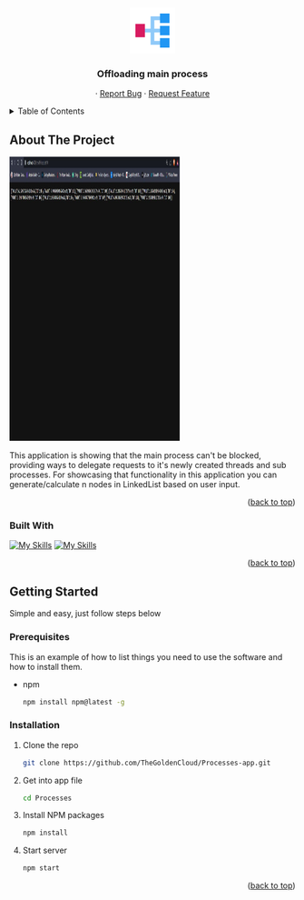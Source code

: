 <a name="readme-top"></a>

<br />
<div align="center">
  <a href="https://github.com/TheGoldenCloud/Processes-app">
    <img src="./Pictures/parallel.svg" alt="Logo" width="80" height="80">
  </a>

<h3 align="center">Offloading main process</h3>

  <p align="center">
    ·
    <a href="https://github.com/TheGoldenCloud/Processes-app/issues">Report Bug</a>
    ·
    <a href="https://github.com/TheGoldenCloud/Processes-app/issues">Request Feature</a>
  </p>
</div>



<!-- TABLE OF CONTENTS -->
<details>
  <summary>Table of Contents</summary>
  <ol>
    <li>
      <a href="#about-the-project">About The Project</a>
      <ul>
        <li><a href="#built-with">Built With</a></li>
      </ul>
    </li>
    <li>
      <a href="#getting-started">Getting Started</a>
      <ul>
        <li><a href="#prerequisites">Prerequisites</a></li>
        <li><a href="#installation">Installation</a></li>
      </ul>
    </li>
  </ol>
</details>



<!-- ABOUT THE PROJECT -->
## About The Project

<!-- [![Product Name Screen Shot][product-screenshot]](https://example.com) -->

<!-- <img src="/public/app.png" alt="appImg" width="300" height="500"> -->
<img src="./Pictures/treads.jpeg" alt="appImg" width="300" height="500">

This application is showing that the main process can't be blocked, providing ways to delegate requests to it's newly created threads and sub processes. For showcasing that functionality in this application you can generate/calculate n nodes in LinkedList based on user input. 

<p align="right">(<a href="#readme-top">back to top</a>)</p>



### Built With

[![My Skills](https://skillicons.dev/icons?i=express)](https://skillicons.dev)
[![My Skills](https://skillicons.dev/icons?i=nodejs)](https://skillicons.dev)

<p align="right">(<a href="#readme-top">back to top</a>)</p>

## Getting Started

Simple and easy, just follow steps below

### Prerequisites

This is an example of how to list things you need to use the software and how to install them.
* npm
  ```sh
  npm install npm@latest -g
  ```

### Installation

1. Clone the repo
   ```sh
   git clone https://github.com/TheGoldenCloud/Processes-app.git
   ```
2. Get into app file
   ```sh
   cd Processes
   ```
3. Install NPM packages
   ```sh
   npm install
   ```
4. Start server
   ```sh
   npm start

<p align="right">(<a href="#readme-top">back to top</a>)</p>
